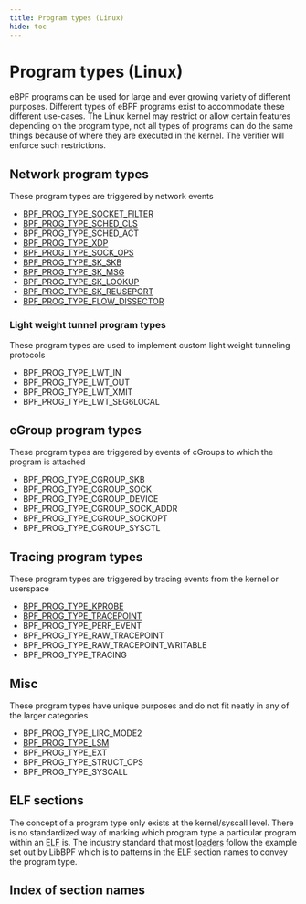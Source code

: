 ```yaml
---
title: Program types (Linux)
hide: toc
---
```

# Program types (Linux)

eBPF programs can be used for large and ever growing variety of different purposes. Different types of eBPF programs exist to accommodate these different use-cases. The Linux kernel may restrict or allow certain features depending on the program type, not all types of programs can do the same things because of where they are executed in the kernel. The verifier will enforce such restrictions.

## Network program types

These program types are triggered by network events

* [BPF_PROG_TYPE_SOCKET_FILTER](BPF_PROG_TYPE_SOCKET_FILTER.md)
* [BPF_PROG_TYPE_SCHED_CLS](BPF_PROG_TYPE_SCHED_CLS.md)
* BPF_PROG_TYPE_SCHED_ACT
* [BPF_PROG_TYPE_XDP](BPF_PROG_TYPE_XDP.md)
* [BPF_PROG_TYPE_SOCK_OPS](BPF_PROG_TYPE_SOCK_OPS.md)
* [BPF_PROG_TYPE_SK_SKB](BPF_PROG_TYPE_SK_SKB.md)
* [BPF_PROG_TYPE_SK_MSG](BPF_PROG_TYPE_SK_MSG.md)
* [BPF_PROG_TYPE_SK_LOOKUP](BPF_PROG_TYPE_SK_LOOKUP.md)
* [BPF_PROG_TYPE_SK_REUSEPORT](BPF_PROG_TYPE_SK_REUSEPORT.md)
* [BPF_PROG_TYPE_FLOW_DISSECTOR](BPF_PROG_TYPE_FLOW_DISSECTOR.md)

### Light weight tunnel program types

These program types are used to implement custom light weight tunneling protocols

* BPF_PROG_TYPE_LWT_IN
* BPF_PROG_TYPE_LWT_OUT
* BPF_PROG_TYPE_LWT_XMIT
* BPF_PROG_TYPE_LWT_SEG6LOCAL

## cGroup program types

These program types are triggered by events of cGroups to which the program is attached

* BPF_PROG_TYPE_CGROUP_SKB
* BPF_PROG_TYPE_CGROUP_SOCK
* BPF_PROG_TYPE_CGROUP_DEVICE
* BPF_PROG_TYPE_CGROUP_SOCK_ADDR
* BPF_PROG_TYPE_CGROUP_SOCKOPT
* BPF_PROG_TYPE_CGROUP_SYSCTL

## Tracing program types

These program types are triggered by tracing events from the kernel or userspace

* [BPF_PROG_TYPE_KPROBE](BPF_PROG_TYPE_KPROBE.md)
* [BPF_PROG_TYPE_TRACEPOINT](BPF_PROG_TYPE_TRACEPOINT.md)
* BPF_PROG_TYPE_PERF_EVENT
* BPF_PROG_TYPE_RAW_TRACEPOINT
* BPF_PROG_TYPE_RAW_TRACEPOINT_WRITABLE
* BPF_PROG_TYPE_TRACING

## Misc

These program types have unique purposes and do not fit neatly in any of the larger categories

* BPF_PROG_TYPE_LIRC_MODE2
* [BPF_PROG_TYPE_LSM](BPF_PROG_TYPE_LSM.md)
* BPF_PROG_TYPE_EXT
* BPF_PROG_TYPE_STRUCT_OPS
* BPF_PROG_TYPE_SYSCALL 

## ELF sections

The concept of a program type only exists at the kernel/syscall level. There is no standardized way of marking which program type a particular program within an [ELF](../../elf.md) is. The industry standard that most [loaders](../../loader.md) follow the example set out by LibBPF which is to patterns in the [ELF](../../elf.md) section names to convey the program type. 

## Index of section names

<!-- TODO -->
